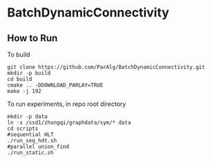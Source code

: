 # BatchDynamicConnectivity

## How to Run

To build
```
git clone https://github.com/ParAlg/BatchDynamicConnectivity.git
mkdir -p build
cd build
cmake .. -DDOWNLOAD_PARLAY=TRUE
make -j 192
```
To run experiments, in repo root directory
```
mkdir -p data
ln -s /ssd1/zhongqi/graphdata/sym/* data
cd scripts
#sequential HLT
./run_seq_hdt.sh
#parallel union_find
./run_static.sh
```